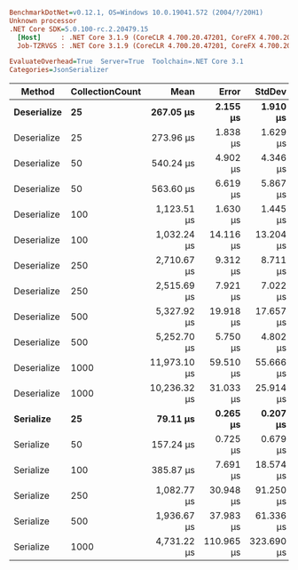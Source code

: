 ``` ini

BenchmarkDotNet=v0.12.1, OS=Windows 10.0.19041.572 (2004/?/20H1)
Unknown processor
.NET Core SDK=5.0.100-rc.2.20479.15
  [Host]     : .NET Core 3.1.9 (CoreCLR 4.700.20.47201, CoreFX 4.700.20.47203), X64 RyuJIT
  Job-TZRVGS : .NET Core 3.1.9 (CoreCLR 4.700.20.47201, CoreFX 4.700.20.47203), X64 RyuJIT

EvaluateOverhead=True  Server=True  Toolchain=.NET Core 3.1  
Categories=JsonSerializer  

```
|      Method | CollectionCount |         Mean |      Error |     StdDev |    Gen 0 |    Gen 1 |    Gen 2 |  Allocated |
|------------ |---------------- |-------------:|-----------:|-----------:|---------:|---------:|---------:|-----------:|
| **Deserialize** |              **25** |    **267.05 μs** |   **2.155 μs** |   **1.910 μs** |   **7.3242** |        **-** |        **-** |   **67.05 KB** |
| Deserialize |              25 |    273.96 μs |   1.838 μs |   1.629 μs |   9.7656 |        - |        - |   88.99 KB |
| Deserialize |              50 |    540.24 μs |   4.902 μs |   4.346 μs |  13.6719 |   1.9531 |        - |  124.85 KB |
| Deserialize |              50 |    563.60 μs |   6.619 μs |   5.867 μs |  19.5313 |        - |        - |  178.02 KB |
| Deserialize |             100 |  1,123.51 μs |   1.630 μs |   1.445 μs |  25.3906 |   5.8594 |        - |   244.6 KB |
| Deserialize |             100 |  1,032.24 μs |  14.116 μs |  13.204 μs |  37.1094 |        - |        - |  355.35 KB |
| Deserialize |             250 |  2,710.67 μs |   9.312 μs |   8.711 μs |  46.8750 |  19.5313 |  11.7188 |  580.59 KB |
| Deserialize |             250 |  2,515.69 μs |   7.921 μs |   7.022 μs |  93.7500 |        - |        - |  888.24 KB |
| Deserialize |             500 |  5,327.92 μs |  19.918 μs |  17.657 μs |  62.5000 |  39.0625 |  15.6250 | 1149.05 KB |
| Deserialize |             500 |  5,252.70 μs |   5.750 μs |   4.802 μs | 187.5000 |        - |        - | 1776.62 KB |
| Deserialize |            1000 | 11,973.10 μs |  59.510 μs |  55.666 μs |  62.5000 |  46.8750 |  31.2500 | 1824.71 KB |
| Deserialize |            1000 | 10,236.32 μs |  31.033 μs |  25.914 μs | 390.6250 |        - |        - | 3551.02 KB |
|   **Serialize** |              **25** |     **79.11 μs** |   **0.265 μs** |   **0.207 μs** |   **7.6904** |   **0.2441** |        **-** |   **73.31 KB** |
|   Serialize |              50 |    157.24 μs |   0.725 μs |   0.679 μs |  16.6016 |   1.7090 |        - |  147.54 KB |
|   Serialize |             100 |    385.87 μs |   7.691 μs |  18.574 μs |  32.7148 |  17.0898 |   9.2773 |  290.09 KB |
|   Serialize |             250 |  1,082.77 μs |  30.948 μs |  91.250 μs |  66.4063 |  62.5000 |  62.5000 |  677.05 KB |
|   Serialize |             500 |  1,936.67 μs |  37.983 μs |  61.336 μs | 138.6719 | 136.7188 | 136.7188 | 1334.92 KB |
|   Serialize |            1000 |  4,731.22 μs | 110.965 μs | 323.690 μs | 226.5625 | 210.9375 | 210.9375 |  2626.9 KB |
